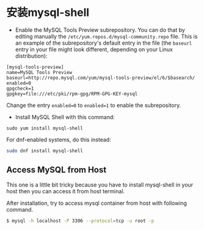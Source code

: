 # 安装mysql-shell

- Enable the MySQL Tools Preview subrepository. You can do that by editing manually the `/etc/yum.repos.d/mysql-community.repo` file. This is an example of the subrepository's default entry in the file (the `baseurl` entry in your file might look different, depending on your Linux distribution):

```
[mysql-tools-preview]
name=MySQL Tools Preview
baseurl=http://repo.mysql.com/yum/mysql-tools-preview/el/6/$basearch/
enabled=0
gpgcheck=1
gpgkey=file:///etc/pki/rpm-gpg/RPM-GPG-KEY-mysql
```

Change the entry `enabled=0` to `enabled=1` to enable the subrepository.

- Install MySQL Shell with this command:

```shell
sudo yum install mysql-shell
```

For dnf-enabled systems, do this instead:

```bash
sudo dnf install mysql-shell
```



## Access MySQL from Host

This one is a little bit tricky because you have to install mysql-shell in your host then you can access it from host terminal. 

After installation, try to access mysql container from host with following command.

```bash
$ mysql -h localhost -P 3306 --protocol=tcp -u root -p
```

